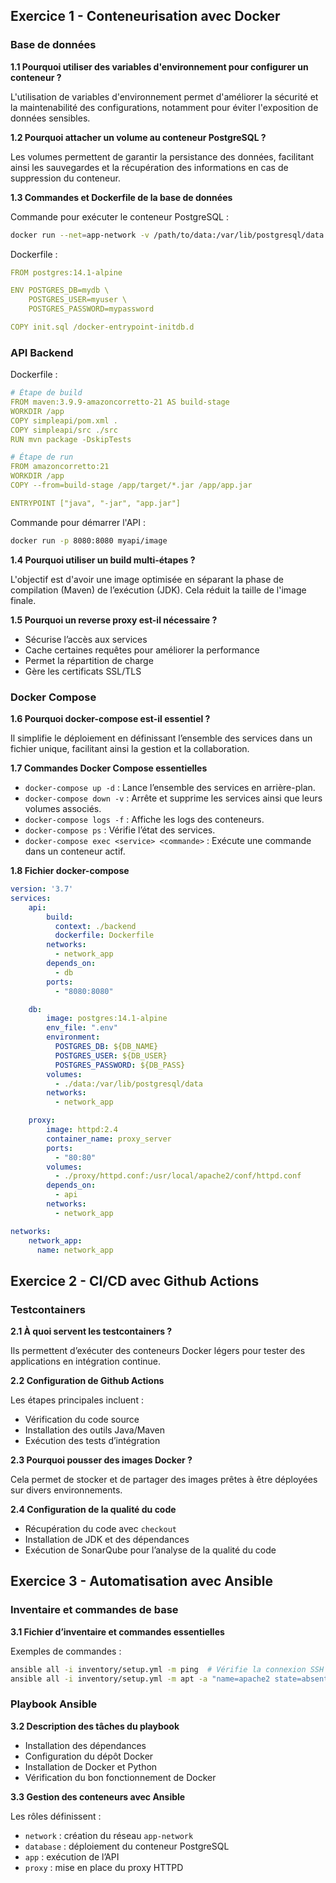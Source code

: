 ## Exercice 1 - Conteneurisation avec Docker

### Base de données

**1.1 Pourquoi utiliser des variables d'environnement pour configurer un conteneur ?**

L'utilisation de variables d'environnement permet d'améliorer la sécurité et la maintenabilité des configurations, notamment pour éviter l'exposition de données sensibles.

**1.2 Pourquoi attacher un volume au conteneur PostgreSQL ?**

Les volumes permettent de garantir la persistance des données, facilitant ainsi les sauvegardes et la récupération des informations en cas de suppression du conteneur.

**1.3 Commandes et Dockerfile de la base de données**

Commande pour exécuter le conteneur PostgreSQL :
```sh
docker run --net=app-network -v /path/to/data:/var/lib/postgresql/data --name=mydatabase -d mydatabase/image
```

Dockerfile :
```yaml
FROM postgres:14.1-alpine

ENV POSTGRES_DB=mydb \
    POSTGRES_USER=myuser \
    POSTGRES_PASSWORD=mypassword

COPY init.sql /docker-entrypoint-initdb.d
```

### API Backend


Dockerfile :
```yaml
# Étape de build
FROM maven:3.9.9-amazoncorretto-21 AS build-stage
WORKDIR /app
COPY simpleapi/pom.xml .
COPY simpleapi/src ./src
RUN mvn package -DskipTests

# Étape de run
FROM amazoncorretto:21
WORKDIR /app
COPY --from=build-stage /app/target/*.jar /app/app.jar

ENTRYPOINT ["java", "-jar", "app.jar"]
```

Commande pour démarrer l'API :
```sh
docker run -p 8080:8080 myapi/image
```

**1.4 Pourquoi utiliser un build multi-étapes ?**

L'objectif est d'avoir une image optimisée en séparant la phase de compilation (Maven) de l’exécution (JDK). Cela réduit la taille de l'image finale.

**1.5 Pourquoi un reverse proxy est-il nécessaire ?**

- Sécurise l’accès aux services
- Cache certaines requêtes pour améliorer la performance
- Permet la répartition de charge
- Gère les certificats SSL/TLS

### Docker Compose

**1.6 Pourquoi docker-compose est-il essentiel ?**

Il simplifie le déploiement en définissant l’ensemble des services dans un fichier unique, facilitant ainsi la gestion et la collaboration.

**1.7 Commandes Docker Compose essentielles**

- `docker-compose up -d` : Lance l’ensemble des services en arrière-plan.
- `docker-compose down -v` : Arrête et supprime les services ainsi que leurs volumes associés.
- `docker-compose logs -f` : Affiche les logs des conteneurs.
- `docker-compose ps` : Vérifie l’état des services.
- `docker-compose exec <service> <commande>` : Exécute une commande dans un conteneur actif.

**1.8 Fichier docker-compose**

```yaml
version: '3.7'
services:
    api:
        build:
          context: ./backend
          dockerfile: Dockerfile
        networks:
          - network_app
        depends_on:
          - db
        ports:
          - "8080:8080"

    db:
        image: postgres:14.1-alpine
        env_file: ".env"
        environment:
          POSTGRES_DB: ${DB_NAME}
          POSTGRES_USER: ${DB_USER}
          POSTGRES_PASSWORD: ${DB_PASS}
        volumes:
          - ./data:/var/lib/postgresql/data
        networks:
          - network_app

    proxy:
        image: httpd:2.4
        container_name: proxy_server
        ports:
          - "80:80"
        volumes:
          - ./proxy/httpd.conf:/usr/local/apache2/conf/httpd.conf
        depends_on:
          - api
        networks:
          - network_app

networks:
    network_app:
      name: network_app
```

## Exercice 2 - CI/CD avec Github Actions

### Testcontainers

**2.1 À quoi servent les testcontainers ?**

Ils permettent d’exécuter des conteneurs Docker légers pour tester des applications en intégration continue.


**2.2 Configuration de Github Actions**

Les étapes principales incluent :
- Vérification du code source
- Installation des outils Java/Maven
- Exécution des tests d’intégration

**2.3 Pourquoi pousser des images Docker ?**

Cela permet de stocker et de partager des images prêtes à être déployées sur divers environnements.


**2.4 Configuration de la qualité du code**

- Récupération du code avec `checkout`
- Installation de JDK et des dépendances
- Exécution de SonarQube pour l’analyse de la qualité du code


## Exercice 3 - Automatisation avec Ansible

### Inventaire et commandes de base

**3.1 Fichier d’inventaire et commandes essentielles**

Exemples de commandes :
```sh
ansible all -i inventory/setup.yml -m ping  # Vérifie la connexion SSH
ansible all -i inventory/setup.yml -m apt -a "name=apache2 state=absent" --become  # Supprime Apache
```

### Playbook Ansible

**3.2 Description des tâches du playbook**

- Installation des dépendances
- Configuration du dépôt Docker
- Installation de Docker et Python
- Vérification du bon fonctionnement de Docker

**3.3 Gestion des conteneurs avec Ansible**

Les rôles définissent :
- `network` : création du réseau `app-network`
- `database` : déploiement du conteneur PostgreSQL
- `app` : exécution de l’API
- `proxy` : mise en place du proxy HTTPD

